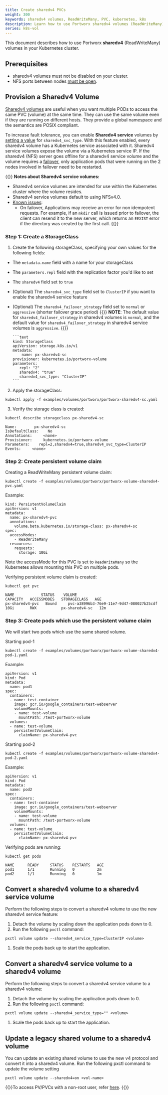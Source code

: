 ```yaml
---
title: Create sharedv4 PVCs
weight: 300
keywords: sharedv4 volumes, ReadWriteMany, PVC, kubernetes, k8s
description: Learn how to use Portworx sharedv4 volumes (ReadWriteMany) in your Kubernetes cluster.
series: k8s-vol
---
```


This document describes how to use Portworx **sharedv4** (ReadWriteMany) volumes in your Kubernetes cluster.

## Prerequisites

* sharedv4 volumes must not be disabled on your cluster.
* NFS ports between nodes [must be open](/portworx-install-with-kubernetes/storage-operations/create-pvcs/open-nfs-ports/).

## Provision a Sharedv4 Volume

[Sharedv4 volumes](/concepts/shared-volumes/) are useful when you want multiple PODs to access the same PVC (volume) at the same time. They can use the same volume even if they are running on different hosts. They provide a global namespace and the semantics are POSIX compliant.

To increase fault tolerance, you can enable **Sharedv4 service** volumes by [setting a value](#step-1-create-a-storageclass) for `sharedv4_svc_type`. With this feature enabled, every sharedv4 volume has a Kubernetes service associated with it. Sharedv4 service volumes expose the volume via a Kubernetes service IP. If the sharedv4 (NFS) server goes offline for a sharedv4 service volume and the volume requires a [failover](/concepts/shared-volumes/#sharedv4-failover-and-failover-strategy), only application pods that were running on the 2 nodes involved in failover need to be restarted.

{{<info>}}
**Notes about Sharedv4 service volumes:**

* Sharedv4 service volumes are intended for use within the Kubernetes cluster where the volume resides.
* Sharedv4 service volumes default to using NFSv4.0.
* <u>Known issues</u>: 
  * On failover, Applications may receive an error for non idempotent requests. For example, if an `mkdir` call is issued prior to failover, the client can resend it to the new server, which returns an `EEXIST` error if the directory was created by the first call.
{{</info>}}

### Step 1: Create a StorageClass

1. Create the following storageClass, specifying your own values for the following fields:

  * The `metadata.name` field with a name for your storageClass
  * The `parameters.repl` field with the replication factor you'd like to set
  * The `sharedv4` field set to `true`
  * (Optional) The `sharedv4_svc_type` field set to `ClusterIP` if you want to enable the sharedv4 service feature
  * (Optional) The `sharedv4_failover_strategy` field set to `normal` or `aggressive` (shorter failover grace period)
{{<info>}}
  **NOTE**: The default value for `sharedv4_failover_strategy` in sharedv4 volumes is `normal`, and the default value for `sharedv4_failover_strategy` in sharedv4 service volumes is `aggressive`.
{{</info>}}

        ```text
        kind: StorageClass
        apiVersion: storage.k8s.io/v1
        metadata:
            name: px-sharedv4-sc
        provisioner: kubernetes.io/portworx-volume
        parameters:
           repl: "2"
           sharedv4: "true"
           sharedv4_svc_type: "ClusterIP"
        ```

2. Apply the storageClass:

```text
kubectl apply -f examples/volumes/portworx/portworx-sharedv4-sc.yaml
```

3. Verify the storage class is created:

```text
kubectl describe storageclass px-sharedv4-sc
```

```output
Name:        px-sharedv4-sc
IsDefaultClass:    No
Annotations:     <none>
Provisioner:     kubernetes.io/portworx-volume
Parameters:    repl=2,sharedv4=true,sharedv4_svc_type=ClusterIP
Events:     <none>
```

### Step 2: Create persistent volume claim

Creating a ReadWriteMany persistent volume claim:

```text
kubectl create -f examples/volumes/portworx/portworx-volume-sharedv4-pvc.yaml
```

Example:

```text
kind: PersistentVolumeClaim
apiVersion: v1
metadata:
  name: px-sharedv4-pvc
  annotations:
    volume.beta.kubernetes.io/storage-class: px-sharedv4-sc
spec:
  accessModes:
    - ReadWriteMany
  resources:
    requests:
      storage: 10Gi
```

Note the accessMode for this PVC is set to `ReadWriteMany` so the Kubernetes allows mounting this PVC on multiple pods.

Verifying persistent volume claim is created:

```text
kubectl get pvc
```

```output
NAME            STATUS    VOLUME                                   CAPACITY   ACCESSMODES   STORAGECLASS   AGE
px-sharedv4-pvc   Bound     pvc-a38996b3-76e9-11e7-9d47-080027b25cdf 10Gi       RWX           px-sharedv4-sc   12m

```

### Step 3: Create pods which use the persistent volume claim

We will start two pods which use the same shared volume.

Starting pod-1

```text
kubectl create -f examples/volumes/portworx/portworx-volume-sharedv4-pod-1.yaml
```

Example:

```text
apiVersion: v1
kind: Pod
metadata:
  name: pod1
spec:
  containers:
  - name: test-container
    image: gcr.io/google_containers/test-webserver
    volumeMounts:
    - name: test-volume
      mountPath: /test-portworx-volume
  volumes:
  - name: test-volume
    persistentVolumeClaim:
      claimName: px-sharedv4-pvc
```

Starting pod-2

```text
kubectl create -f examples/volumes/portworx/portworx-volume-sharedv4-pod-2.yaml
```

Example:

```text
apiVersion: v1
kind: Pod
metadata:
  name: pod2
spec:
  containers:
  - name: test-container
    image: gcr.io/google_containers/test-webserver
    volumeMounts:
    - name: test-volume
      mountPath: /test-portworx-volume
  volumes:
  - name: test-volume
    persistentVolumeClaim:
      claimName: px-sharedv4-pvc
```

Verifying pods are running:

```text
kubectl get pods
```

```output
NAME      READY     STATUS    RESTARTS   AGE
pod1      1/1       Running   0          2m
pod2      1/1       Running   0          1m
```

## Convert a sharedv4 volume to a sharedv4 service volume

Perform the following steps to convert a sharedv4 volume to use the new sharedv4 service feature:

1. Detach the volume by scaling down the application pods down to 0.
1. Run the following `pxctl` command:

  ```text
  pxctl volume update --sharedv4_service_type=ClusterIP <volume>
  ```

1. Scale the pods back up to start the application.

## Convert a sharedv4 service volume to a sharedv4 volume


Perform the following steps to convert a sharedv4 service volume to a sharedv4 volume:

1. Detach the volume by scaling the application pods down to 0.
1. Run the following `pxctl` command:

  ```text
  pxctl volume update --sharedv4_service_type="" <volume>
  ```
1. Scale the pods back up to start the application.

## Update a legacy shared volume to a sharedv4 volume

You can update an existing shared volume to use the new v4 protocol and convert it into a sharedv4 volume. Run the following pxctl command to update the volume setting

```text
pxctl volume update --sharedv4=on <vol-name>
```

{{<info>}}To access PV/PVCs with a non-root user, refer [here](/portworx-install-with-kubernetes/storage-operations/create-pvcs/access-via-non-root-users).
{{</info>}}
